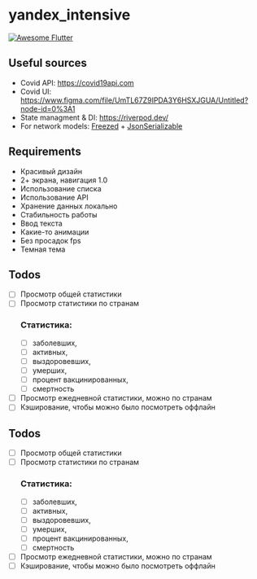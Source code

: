 # yandex_intensive
[![Awesome Flutter](https://img.shields.io/badge/Awesome-Flutter-blue.svg)](https://github.com/Solido/awesome-flutter)

## Useful sources
- Covid API: https://covid19api.com<br>
- Covid UI: https://www.figma.com/file/UmTL67Z9IPDA3Y6HSXJGUA/Untitled?node-id=0%3A1<br>
- State managment & DI: https://riverpod.dev/<br>
- For network models: <a href="https://pub.dev/packages/freezed">Freezed</a> + <a href="https://pub.dev/packages/json_serializable">JsonSerializable</a>

## Requirements
<ul>
  <li>Красивый дизайн</li>
  <li>2+ экрана, навигация 1.0</li>
  <li>Использование списка</li>
  <li>Использование API</li>
  <li>Хранение данных локально</li>
  <li>Стабильность работы</li>
  <li>Ввод текста</li>
  <li>Какие-то анимации</li>
  <li>Без просадок fps</li>
  <li>Темная тема</li>
</ul>

## Todos
- [ ] Просмотр общей статистики
- [ ] Просмотр статистики по странам
  ### Статистика:
    - [ ] заболевших,
    - [ ] активных,
    - [ ] выздоровевших,
    - [ ] умерших,
    - [ ] процент вакцинированных,
    - [ ] смертность
- [ ] Просмотр ежедневной статистики, можно по странам
- [ ] Кэширование, чтобы можно было посмотреть оффлайн

## Todos
- [ ] Просмотр общей статистики
- [ ] Просмотр статистики по странам
  ### Статистика:
    - [ ] заболевших,
    - [ ] активных,
    - [ ] выздоровевших,
    - [ ] умерших,
    - [ ] процент вакцинированных,
    - [ ] смертность
- [ ] Просмотр ежедневной статистики, можно по странам
- [ ] Кэширование, чтобы можно было посмотреть оффлайн
